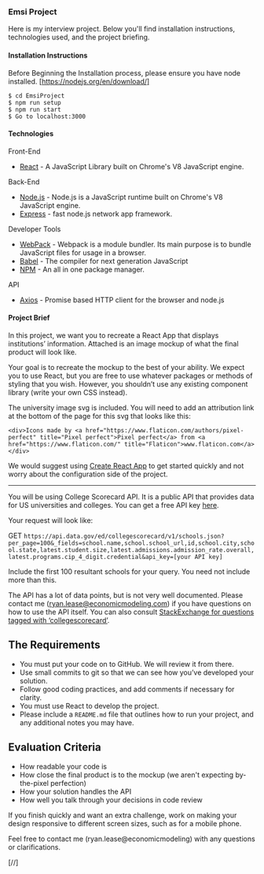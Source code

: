 ### Emsi Project
Here is my interview project. Below you'll find installation instructions, technologies used, and the project briefing.

#### Installation Instructions
Before Beginning the Installation process, please ensure you have node installed. [https://nodejs.org/en/download/]
```
$ cd EmsiProject
$ npm run setup
$ npm run start
$ Go to localhost:3000
```

#### Technologies
Front-End

* [React] - A JavaScript Library built on Chrome's V8 JavaScript engine.

Back-End

* [Node.js] - Node.js is a JavaScript runtime built on Chrome's V8 JavaScript engine.
* [Express] - fast node.js network app framework.

Developer Tools

* [WebPack] - Webpack is a module bundler. Its main purpose is to bundle JavaScript files for usage in a browser.
* [Babel] - The compiler for next generation JavaScript
* [NPM] - An all in one package manager.

API

* [Axios] - Promise based HTTP client for the browser and node.js


#### Project Brief

In this project, we want you to recreate a React App that displays institutions’ information. Attached is an image mockup of what the final product will look like.

Your goal is to recreate the mockup to the best of your ability. We expect you to use React, but you are free to use whatever packages or methods of styling that you wish. However, you shouldn’t use any existing component library (write your own CSS instead). 

The university image svg is included. You will need to add an attribution link at the bottom of the page for this svg that looks like this:
```
<div>Icons made by <a href="https://www.flaticon.com/authors/pixel-perfect" title="Pixel perfect">Pixel perfect</a> from <a href="https://www.flaticon.com/" title="Flaticon">www.flaticon.com</a></div>
```

We would suggest using [Create React App](https://github.com/facebook/create-react-app) to get started quickly and not worry about the configuration side of the project. 

------------------------------------------


You will be using College Scorecard API. It is a public API that provides data for US universities and colleges. You can get a free API key [here](https://collegescorecard.ed.gov/data/documentation/).


Your request will look like:

GET 
`https://api.data.gov/ed/collegescorecard/v1/schools.json?per_page=100&_fields=school.name,school.school_url,id,school.city,school.state,latest.student.size,latest.admissions.admission_rate.overall,latest.programs.cip_4_digit.credential&api_key=[your API key]` 


Include the first 100 resultant schools for your query. You need not include more than this.

The API has a lot of data points, but is not very well documented. Please contact me (ryan.lease@economicmodeling.com) if you have questions on how to use the API itself. You can also consult [StackExchange for questions tagged with ‘collegescorecard’](https://opendata.stackexchange.com/questions/tagged/collegescorecard).


## The Requirements

- You must put your code on to GitHub. We will review it from there.
- Use small commits to git so that we can see how you’ve developed your solution.
- Follow good coding practices, and add comments if necessary for clarity.
- You must use React to develop the project.
- Please include a `README.md` file that outlines how to run your project, and any additional notes you may have.

## Evaluation Criteria

- How readable your code is
- How close the final product is to the mockup (we aren't expecting by-the-pixel perfection)
- How your solution handles the API
- How well you talk through your decisions in code review

If you finish quickly and want an extra challenge, work on making your design responsive to different screen sizes, such as for a mobile phone.

Feel free to contact me (ryan.lease@economicmodeling) with any questions or clarifications.

[//]

[Node.js]: <http://nodejs.org>
[Express]: <http://expressjs.com>
[React]: <https://reactjs.org/>
[WebPack]: <https://webpack.js.org/>
[Babel]: <https://babeljs.io/>
[NPM]: <https://www.npmjs.com/>
[Axios]: <https://github.com/axios/axios>